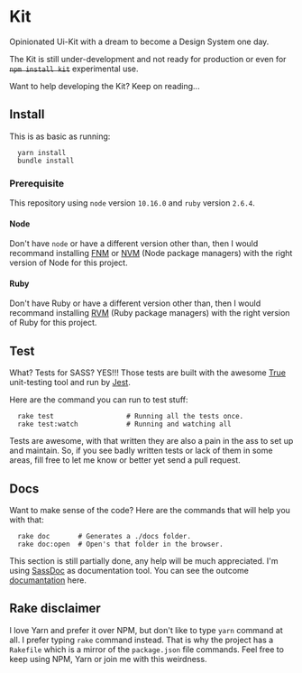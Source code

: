 # Kit
Opinionated Ui-Kit with a dream to become a Design System one day.

The Kit is still under-development and not ready for production or even for ~~`npm install kit`~~ experimental use.

Want to help developing the Kit? Keep on reading...

## Install
This is as basic as running:

```
  yarn install
  bundle install
```

### Prerequisite
This repository using `node` version `10.16.0` and `ruby` version `2.6.4`.

#### Node
Don't have `node` or have a different version other than, then I would recommand installing [FNM](https://github.com/Schniz/fnm) or [NVM](https://github.com/nvm-sh/nvm) (Node package managers) with the right version of Node for this project.

#### Ruby
Don't have Ruby or have a different version other than, then I would recommand installing [RVM](https://rvm.io/) (Ruby package managers) with the right version of Ruby for this project.


## Test
What? Tests for SASS? YES!!! Those tests are built with the awesome [True](https://github.com/oddbird/true) unit-testing tool and run by [Jest](https://github.com/facebook/jest).

Here are the command you can run to test stuff:

```
  rake test                  # Running all the tests once.
  rake test:watch            # Running and watching all
```

Tests are awesome, with that written they are also a pain in the ass to set up and maintain. So, if you see badly written tests or lack of them in some areas, fill free to let me know or better yet send a pull request.

## Docs
Want to make sense of the code? Here are the commands that will help you with that:

```
  rake doc       # Generates a ./docs folder.
  rake doc:open  # Open's that folder in the browser.
```

This section is still partially done, any help will be much appreciated. I'm using [SassDoc](https://github.com/SassDoc/) as documentation tool. You can see the outcome  [documantation](https://idangoldman.github.io/kit) here.

## Rake disclaimer
I love Yarn and prefer it over NPM, but don't like to type `yarn` command at all. I prefer typing `rake` command instead. That is why the project has a `Rakefile` which is a mirror of the `package.json` file commands. Feel free to keep using NPM, Yarn or join me with this weirdness.
